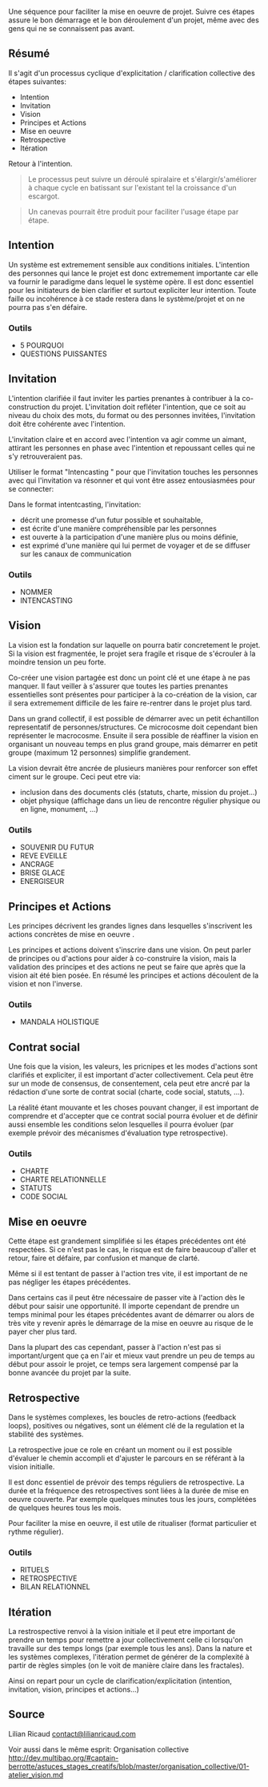 
Une séquence pour faciliter la mise en oeuvre de projet. Suivre ces étapes assure le bon démarrage et le bon déroulement d'un projet, même avec des gens qui ne se connaissent pas avant.

## Résumé

Il s'agit d'un processus cyclique d'explicitation / clarification collective des étapes suivantes: 

- Intention
- Invitation
- Vision
- Principes et Actions
- Mise en oeuvre
- Retrospective
- Itération

Retour à l'intention.

> Le processus peut suivre un déroulé spiralaire et s'élargir/s'améliorer à chaque cycle en batissant sur l'existant tel la croissance d'un escargot. 

> Un canevas pourrait être produit pour faciliter l'usage étape par étape.

## Intention

Un système est extremement sensible aux conditions initiales. L'intention des personnes qui lance le projet est donc extremement importante car elle va fournir le paradigme dans lequel le système opère. Il est donc essentiel pour les initiateurs de bien clarifier et surtout expliciter leur intention. Toute faille ou incohérence à ce stade restera dans le système/projet et on ne pourra pas s'en défaire.

### Outils

- 5 POURQUOI
- QUESTIONS PUISSANTES

## Invitation

L'intention clarifiée il faut inviter les parties prenantes à contribuer à la co-construction du projet. L'invitation doit refléter l'intention, que ce soit au niveau du choix des mots, du format ou des personnes invitées, l'invitation doit être cohérente avec l'intention.

L'invitation claire et en accord avec l'intention va agir comme un aimant, attirant les personnes en phase avec l'intention et repoussant celles qui ne s'y retrouveraient pas.

Utiliser le format "Intencasting " pour que l'invitation touches les personnes avec qui l'invitation va résonner et qui vont être assez entousiasmées pour se connecter:

Dans le format intentcasting, l'invitation: 
- décrit une promesse d'un futur possible et souhaitable, 
- est écrite d'une manière compréhensible par les personnes
- est ouverte à la participation d'une manière plus ou moins définie, 
- est exprimé d'une manière qui lui permet de voyager et de se diffuser sur les canaux de communication

### Outils
- NOMMER
- INTENCASTING

## Vision

La vision est la fondation sur laquelle on pourra batir concretement le projet. Si la vision est fragmentée, le projet sera fragile et risque de s'écrouler à la moindre tension un peu forte. 

Co-créer une vision partagée est donc un point clé et une étape à ne pas manquer. Il faut veiller à s'assurer que toutes les parties prenantes essentielles sont présentes pour participer à la co-création de la vision, car il sera extremement difficile de les faire re-rentrer dans le projet plus tard.

Dans un grand collectif, il est possible de démarrer avec un petit échantillon representatif de personnes/structures. Ce microcosme doit cependant bien représenter le macrocosme. Ensuite il sera possible de réaffiner la vision en organisant un nouveau temps en plus grand groupe, mais démarrer en petit groupe (maximum 12 personnes) simplifie grandement.

La vision devrait être ancrée de plusieurs manières pour renforcer son effet ciment sur le groupe. Ceci peut etre via:
- inclusion dans des documents clés (statuts, charte, mission du projet...)
- objet physique (affichage dans un lieu de rencontre régulier physique ou en ligne, monument, ...)

### Outils
- SOUVENIR DU FUTUR
- REVE EVEILLE
- ANCRAGE
- BRISE GLACE
- ENERGISEUR

## Principes et Actions

Les principes décrivent les grandes lignes dans lesquelles s'inscrivent les actions concrètes de mise en oeuvre .

Les principes et actions doivent s'inscrire dans une vision. On peut parler de principes ou d'actions pour aider à co-construire la vision, mais la validation des principes et des actions ne peut se faire que après que la vision ait été bien posée. En résumé les principes et actions découlent de la vision et non l'inverse.

### Outils
- MANDALA HOLISTIQUE

## Contrat social

Une fois que la vision, les valeurs, les pricnipes et les modes d'actions sont clarifiés et expliciter, il est important d'acter collectivement. Cela peut être sur un mode de consensus, de consentement, cela peut etre ancré par la rédaction d'une sorte de contrat social (charte, code social, statuts, ...).

La réalité étant mouvante et les choses pouvant changer, il est important de comprendre et d'accepter que ce contrat social pourra évoluer et de définir aussi ensemble les conditions selon lesquelles il pourra évoluer (par exemple prévoir des mécanismes d'évaluation type retrospective).

### Outils
- CHARTE
- CHARTE RELATIONNELLE
- STATUTS
- CODE SOCIAL

## Mise en oeuvre

Cette étape est grandement simplifiée si les étapes précédentes ont été respectées. Si ce n'est pas le cas, le risque est de faire beaucoup d'aller et retour, faire et défaire, par confusion et manque de clarté.

Même si il est tentant de passer à l'action tres vite, il est important de ne pas négliger les étapes précédentes. 

Dans certains cas il peut être nécessaire de passer vite à l'action dès le début pour saisir une opportunité. Il importe cependant de prendre un temps minimal pour les étapes précédentes avant de démarrer ou alors de très vite y revenir après le démarrage de la mise en oeuvre au risque de le payer cher plus tard.

Dans la plupart des cas cependant, passer à l'action n'est pas si important/urgent que ça en l'air et mieux vaut prendre un peu de temps au début pour assoir le projet, ce temps sera largement compensé par la bonne avancée du projet par la suite. 


## Retrospective

Dans le systèmes complexes, les boucles de retro-actions (feedback loops), positives ou négatives, sont un élément clé de la regulation et la stabilité des systèmes.

La retrospective joue ce role en créant un moment ou il est possible d'évaluer le chemin accompli et d'ajuster le parcours en se référant à la vision initialle.

Il est donc essentiel de prévoir des temps réguliers de retrospective. La durée et la fréquence des retrospectives sont liées à la durée de mise en oeuvre couverte. Par exemple quelques minutes tous les jours, complétées de quelques heures tous les mois.

Pour faciliter la mise en oeuvre, il est utile de ritualiser (format particulier et rythme régulier).

### Outils
- RITUELS
- RETROSPECTIVE
- BILAN RELATIONNEL

## Itération

La restrospective renvoi à la vision initiale et il peut etre important de prendre un temps pour remettre a jour collectivement celle ci lorsqu'on travaille sur des temps longs (par exemple tous les ans). Dans la nature et les systèmes complexes, l'itération permet de générer de la complexité à partir de règles simples (on le voit de manière claire dans les fractales).

Ainsi on repart pour un cycle de clarification/explicitation (intention, invitation, vision, principes et actions...)

## Source 

Lilian Ricaud
contact@lilianricaud.com

Voir aussi dans le même esprit: Organisation collective
http://dev.multibao.org/#captain-berrotte/astuces_stages_creatifs/blob/master/organisation_collective/01-atelier_vision.md
